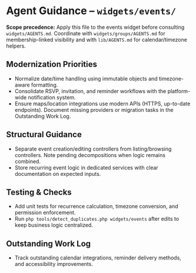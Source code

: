 # Agent Guidance – `widgets/events/`

**Scope precedence:** Apply this file to the events widget before consulting `widgets/AGENTS.md`.
Coordinate with `widgets/groups/AGENTS.md` for membership-linked visibility and with
`lib/AGENTS.md` for calendar/timezone helpers.

## Modernization Priorities
- Normalize date/time handling using immutable objects and timezone-aware formatting.
- Consolidate RSVP, invitation, and reminder workflows with the platform-wide notification system.
- Ensure maps/location integrations use modern APIs (HTTPS, up-to-date endpoints). Document missing
  providers or migration tasks in the Outstanding Work Log.

## Structural Guidance
- Separate event creation/editing controllers from listing/browsing controllers. Note pending
  decompositions when logic remains combined.
- Store recurring event logic in dedicated services with clear documentation on expected inputs.

## Testing & Checks
- Add unit tests for recurrence calculation, timezone conversion, and permission enforcement.
- Run `php tools/detect_duplicates.php widgets/events` after edits to keep business logic centralized.

## Outstanding Work Log
- Track outstanding calendar integrations, reminder delivery methods, and accessibility improvements.
